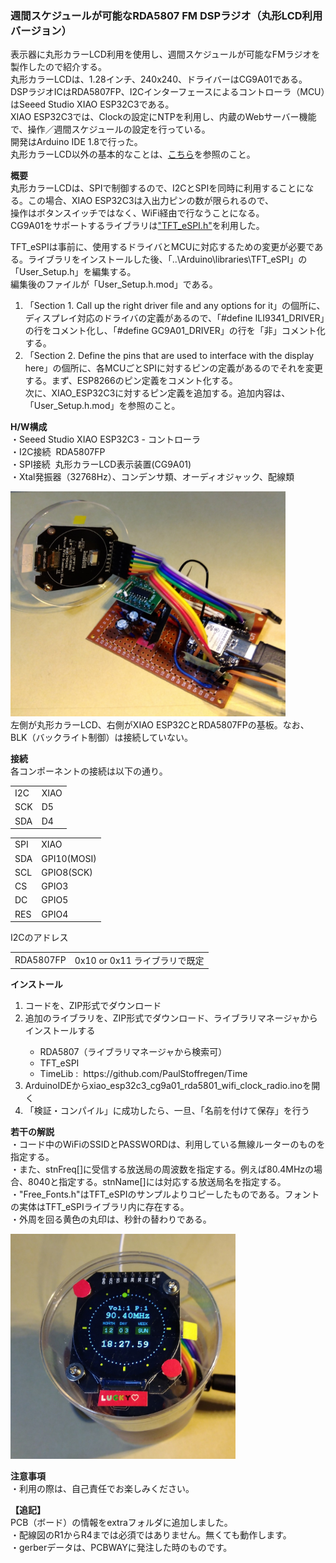 <p><H3>週間スケジュールが可能なRDA5807 FM DSPラジオ（丸形LCD利用バージョン）</H3></p>
<p>
表示器に丸形カラーLCD利用を使用し、週間スケジュールが可能なFMラジオを製作したので紹介する。<br>
丸形カラーLCDは、1.28インチ、240x240、ドライバーはCG9A01である。<br>
DSPラジオICはRDA5807FP、I2Cインターフェースによるコントローラ（MCU）はSeeed Studio XIAO ESP32C3である。<br>
XIAO ESP32C3では、Clockの設定にNTPを利用し、内蔵のWebサーバー機能で、操作／週間スケジュールの設定を行っている。<br>
開発はArduino IDE 1.8で行った。<br>
丸形カラーLCD以外の基本的なことは、<a href="https://github.com/asmnoak/RDA5807_radio_ESP32C3_with_weekly_Schedule">こちら</a>を参照のこと。
</p>

<p><strong>概要</strong><br>
丸形カラーLCDは、SPIで制御するので、I2CとSPIを同時に利用することになる。この場合、XIAO ESP32C3は入出力ピンの数が限られるので、<br>
操作はボタンスイッチではなく、WiFi経由で行なうことになる。<br>
CG9A01をサポートするライブラリは<a href="https://github.com/Bodmer/TFT_eSPI">"TFT_eSPI.h"</a>を利用した。
<p>TFT_eSPIは事前に、使用するドライバとMCUに対応するための変更が必要である。ライブラリをインストールした後、「..\Arduino\libraries\TFT_eSPI」の「User_Setup.h」を編集する。<br>
編集後のファイルが「User_Setup.h.mod」である。</p>
<ol>
<li>「Section 1. Call up the right driver file and any options for it」の個所に、ディスプレイ対応のドライバの定義があるので、「#define ILI9341_DRIVER」の行をコメント化し、「#define GC9A01_DRIVER」の行を「非」コメント化する。</li>
<li>「Section 2. Define the pins that are used to interface with the display here」の個所に、各MCUごとSPIに対するピンの定義があるのでそれを変更する。まず、ESP8266のピン定義をコメント化する。<br>
次に、XIAO_ESP32C3に対するピン定義を追加する。追加内容は、「User_Setup.h.mod」を参照のこと。</li>
</ol>
</p>
<p><strong>H/W構成</strong><br>
 ・Seeed Studio XIAO ESP32C3 - コントローラ<br>
 ・I2C接続&nbsp; RDA5807FP<br>
 ・SPI接続&nbsp; 丸形カラーLCD表示装置(CG9A01)<br>
 ・Xtal発振器（32768Hz）、コンデンサ類、オーディオジャック、配線類<br>
</p>
<p>
<img src="./CG9A01_RDA5807_XIAO_1.jpg" width="440" height="360"><br>
左側が丸形カラーLCD、右側がXIAO ESP32CとRDA5807FPの基板。なお、BLK（バックライト制御）は接続していない。
</p>
<p><strong>接続</strong><br>
各コンポーネントの接続は以下の通り。<br>
<p>
<table> 
<tr>
<td>I2C&nbsp;</td><td>XIAO</td>
</tr>
<tr>
<td>SCK</td><td>D5</td>
<tr>
<tr>
<td>SDA</td><td>D4</td>
<tr>
</table>
</p>
<p>
<table> 
<tr>
<td>SPI</td><td>XIAO</td>
</tr>
<tr>
<td>SDA</td><td>GPI10(MOSI)</td>
</tr>
<tr>
<td>SCL</td><td>GPIO8(SCK)</td>
</tr>
<tr>
<td>CS</td><td>GPIO3</td>
</tr>
<tr>
<td>DC</td><td>GPIO5</td>
</tr>
<tr>
<td>RES</td><td>GPIO4</td>
</tr>
</table>
</p>
</p>
<p>
I2Cのアドレス
<table> 
<tr>
<td>RDA5807FP</td><td>0x10&nbsp;or&nbsp;0x11&nbsp;ライブラリで既定</td>
</tr>
</table>
</p>
<p><strong>インストール</strong><br>
<ol>
<li>コードを、ZIP形式でダウンロード</li>
<li>追加のライブラリを、ZIP形式でダウンロード、ライブラリマネージャからインストールする</li>
 <ul>
  <li>RDA5807（ライブラリマネージャから検索可）</li>
  <li>TFT_eSPI</li>
  <li>TimeLib&nbsp;:&nbsp; https://github.com/PaulStoffregen/Time</li>
 </ul>
<li>ArduinoIDEからxiao_esp32c3_cg9a01_rda5801_wifi_clock_radio.inoを開く</li>
<li>「検証・コンパイル」に成功したら、一旦、「名前を付けて保存」を行う</li>
</ol>
</p>
<p><strong>若干の解説</strong><br>
・コード中のWiFiのSSIDとPASSWORDは、利用している無線ルーターのものを指定する。<br>
・また、stnFreq[]に受信する放送局の周波数を指定する。例えば80.4MHzの場合、8040と指定する。stnName[]には対応する放送局名を指定する。<br>
・"Free_Fonts.h"はTFT_eSPIのサンプルよりコピーしたものである。フォントの実体はTFT_eSPIライブラリ内に存在する。<br>
・外周を回る黄色の丸印は、秒針の替わりである。<br>
<p>
<img src="./CG9A01_RDA5807_XIAO_2.jpg" width="360" height="360"><br>
</p>
</p>
<p><strong>注意事項</strong><br>
・利用の際は、自己責任でお楽しみください。<br>
</p>
<p>
 <strong>【追記】<br></strong>
 PCB（ボード）の情報をextraフォルダに追加しました。<br>
 ・配線図のR1からR4までは必須ではありません。無くても動作します。<br>
 ・gerberデータは、PCBWAYに発注した時のものです。<br>
</p>

